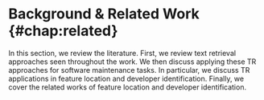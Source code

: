 # Background & Related Work {#chap:related}

In this section, we review the literature.  First, we review text
retrieval approaches seen throughout the work.  We then discuss applying these
TR approaches for software maintenance tasks.  In particular, we discuss TR
applications in feature location and developer identification.  Finally, we
cover the related works of feature location and developer identification.

